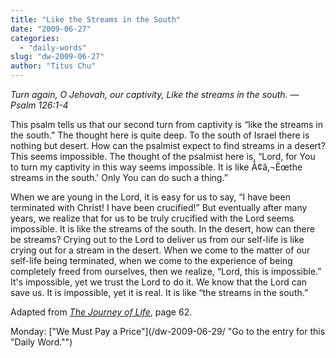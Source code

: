 ```yaml
---
title: "Like the Streams in the South"
date: "2009-06-27"
categories: 
  - "daily-words"
slug: "dw-2009-06-27"
author: "Titus Chu"
---
```


_Turn again, O Jehovah, our captivity, Like the streams in the south. — Psalm 126:1-4_

This psalm tells us that our second turn from captivity is “like the streams in the south.” The thought here is quite deep. To the south of Israel there is nothing but desert. How can the psalmist expect to find streams in a desert? This seems impossible. The thought of the psalmist here is, “Lord, for You to turn my captivity in this way seems impossible. It is like Ã¢â‚¬Ëœthe streams in the south.' Only You can do such a thing.”

When we are young in the Lord, it is easy for us to say, “I have been terminated with Christ! I have been crucified!” But eventually after many years, we realize that for us to be truly crucified with the Lord seems impossible. It is like the streams of the south. In the desert, how can there be streams? Crying out to the Lord to deliver us from our self-life is like crying out for a stream in the desert. When we come to the matter of our self-life being terminated, when we come to the experience of being completely freed from ourselves, then we realize, “Lord, this is impossible.” It's impossible, yet we trust the Lord to do it. We know that the Lord can save us. It is impossible, yet it is real. It is like “the streams in the south.”

Adapted from [_The Journey of Life_](/book-journey-of-life/ "Go to the entry for this book"), page 62.

Monday: ["We Must Pay a Price"](/dw-2009-06-29/ "Go to the entry for this "Daily Word."")
